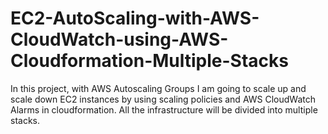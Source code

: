 # EC2-AutoScaling-with-AWS-CloudWatch-using-AWS-Cloudformation-Multiple-Stacks
In this project, with AWS Autoscaling Groups I am going to scale up and scale down EC2 instances by using scaling policies and  AWS CloudWatch Alarms in cloudformation. All the infrastructure will be divided into multiple stacks.
